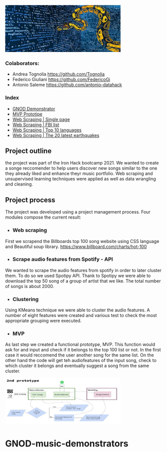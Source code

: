 <img src="images/web scraping.jpeg" width="370" height="150" />


### Colaborators: 
* Andrea Tognolia https://github.com/Tognolia
* Federico Giuliani https://github.com/FedericoGi
* Antonio Saleme https://github.com/antonio-datahack
              
### Index 
* [GNOD Demonstrator](https://github.com/Tognolia/GNOD-music-demonstrators/blob/main/gnod%20demonstrator/GNOD%20demonstrators.ipynb)
* [MVP Prototipe](https://github.com/Tognolia/GNOD-music-demonstrators/blob/main/lab%20%7C%20web%20scraping%20%26%20MVP/Lab%20%7C%20MVP_prototype.ipynb)
* [Web Scraping | Single page](https://github.com/Tognolia/GNOD-music-demonstrators/blob/main/lab%20%7C%20web%20scraping%20%26%20MVP/Lab%20%7C%20web%20scraping%20single%20page.ipynb)
* [Web Scraping | FBI list](https://github.com/Tognolia/GNOD-music-demonstrators/blob/main/lab%20%7C%20web%20scraping%20%26%20MVP/Lab%20%7C%20FBI%20list.ipynb)
* [Web Scraping | Top 10 languages](https://github.com/Tognolia/GNOD-music-demonstrators/blob/main/lab%20%7C%20web%20scraping%20%26%20MVP/Lab%20%7C%20web%20scraping%20-%20%20top%2010%20languages.ipynb)
* [Web Scraping | The 20 latest earthquakes](https://github.com/Tognolia/GNOD-music-demonstrators/blob/main/lab%20%7C%20web%20scraping%20%26%20MVP/Lab%20%7C%20web%20scraping%20%7C%20the%2020%20latest%20earthquakes%20info.ipynb)

## Project outline

the project was part of the Iron Hack bootcamp 2021. We wanted to create a songe reccomender to help users discover new songs similar to the one they already liked and enhance theyr music portfolio. Web scraping and unsupervised learning techniques were applied as well as data wrangling and cleaning. 

## Project process

The project was developed using a project management process. Four modules compose the current result:

* ### Web scraping
First we scrapend the Billboards top 100 song website using CSS language and Beautiful soup library. https://www.billboard.com/charts/hot-100
* ### Scrape audio features from Spotify - API
We wanted to scrape the audio features from spotify in order to later cluster them. To do so we used Spotipy API. Thank to Spotipy we were able to download the top 50 song of a group of artist that we like. The total number of songs is about 2000. 
* ### Clustering
Using KMeans technique we were able to cluster the audio features. A number of eight features were created and various test to check the most appropriate grouping were executed.
* ### MVP
As last step we created a functional prototype, MVP. This function would ask for and input and check if it belongs to the top 100 list or not. In the first case it would reccomend the user another song for the same list. On the other hand the code will get teh audiofeatures of the input song, check to which cluster it belongs and eventually suggest a song from the same cluster. 

<img src="images/gnod_2nd_iteration.jpg" width="370" height="150" />


# GNOD-music-demonstrators
